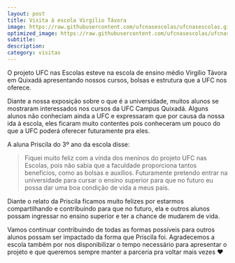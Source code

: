 ```yaml
---
layout: post
title: Visita à escola Virgílio Távora
image: https://raw.githubusercontent.com/ufcnasescolas/ufcnasescolas.github.io/master/base/2019-05-15/__capa.jpg
optimized_image: https://raw.githubusercontent.com/ufcnasescolas/ufcnasescolas.github.io/master/base/.thumb/2019-05-15/Readme.jpg
subtitle: 
description: 
category: visitas
---
```

<!-- DON'T EDIT THIS FILE, GENERATED BY SCRIPT -->
<!-- DON'T EDIT THIS FILE, GENERATED BY SCRIPT -->
<!-- DON'T EDIT THIS FILE, GENERATED BY SCRIPT -->
<!-- DON'T EDIT THIS FILE, GENERATED BY SCRIPT -->
<!-- DON'T EDIT THIS FILE, GENERATED BY SCRIPT -->


O projeto UFC nas Escolas esteve na escola de ensino médio Virgílio Távora em Quixadá apresentando nossos cursos, bolsas e estrutura que a UFC nos oferece.

Diante a nossa exposição sobre o que é a universidade, muitos alunos se mostraram interessados nos cursos da UFC Campus Quixadá. Alguns alunos não conheciam ainda a UFC e expressaram que por causa da nossa ida à escola, eles ficaram muito contentes pois conheceram um pouco do que a UFC poderá oferecer futuramente pra eles.

A aluna Priscila do 3º ano da escola disse:

> Fiquei muito feliz com a vinda dos meninos do projeto UFC nas Escolas, pois não sabia que a faculdade proporciona tantos benefícios, como as bolsas e auxílios. Futuramente pretendo entrar na universidade para cursar o ensino superior para que no futuro eu possa dar uma boa condição de vida a meus pais.

Diante o relato da Priscila ficamos muito felizes por estarmos compartilhando e contribuindo para que no futuro, ela e outros alunos possam ingressar no ensino superior e ter a chance de mudarem de vida.

Vamos continuar contribuindo de todas as formas possíveis para outros alunos possam ser impactado da forma que Priscila foi. Agradecemos a escola também por nos disponibilizar o tempo necessário para apresentar o projeto e que queremos sempre manter a parceria pra voltar mais vezes ❤️
